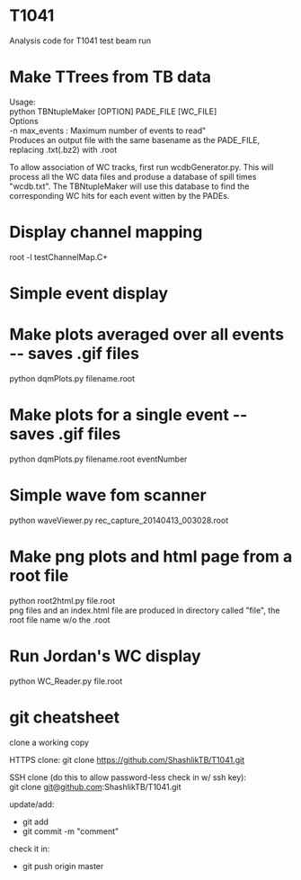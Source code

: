T1041
=====

Analysis code for T1041 test beam run

Make TTrees from TB data 
========================
Usage:  
python TBNtupleMaker [OPTION] PADE_FILE [WC_FILE]  
       Options  
       -n max_events  : Maximum number of events to read"  
Produces an output file with the same basename as the PADE_FILE, replacing .txt(.bz2) with .root


To allow association of WC tracks, first run wcdbGenerator.py.  This will 
process all the WC data files and produse a database of spill times "wcdb.txt".
The TBNtupleMaker will use this database to find the corresponding WC hits for
each event witten by the PADEs. 
 

Display channel mapping  
======================  
root -l testChannelMap.C+


Simple event display  
====================  
# Make plots averaged over all events -- saves .gif files  
python dqmPlots.py filename.root  

# Make plots for a single event -- saves .gif files  
python dqmPlots.py filename.root eventNumber  

Simple wave fom scanner  
=======================  
python waveViewer.py rec_capture_20140413_003028.root



Make png plots and html page from a root file
=============================================
python root2html.py file.root  
  png files and an index.html file are produced in directory called "file", 
the root file name w/o the .root


Run Jordan's WC display  
=======================  
python WC_Reader.py file.root


git cheatsheet
==============

clone a working copy

HTTPS clone: git clone https://github.com/ShashlikTB/T1041.git

SSH clone (do this to allow password-less check in w/ ssh key):  
git clone git@github.com:ShashlikTB/T1041.git


update/add:
* git add <file>
* git commit -m "comment"

check it in:
* git push origin master


